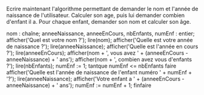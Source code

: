 Ecrire maintenant l'algorithme permettant de demander le nom et l'année de naissance de l'utilisateur. 
Calculer son age, puis lui demander combien d'enfant il a. 
Pour chaque enfant, demander son nom et calculer son âge.

nom : chaîne;
anneeNaissance, anneeEnCours, nbEnfants, numEnf : entier;
afficher('Quel est votre nom ?');
lire(nom);
afficher('Quelle est votre année de naissance ?');
lire(anneeNaissance);
afficher('Quelle est l'année en cours ?');
lire(anneeEnCours);
afficher(nom + ', vous avez ' + (anneeEnCours - anneeNaissance) + ' ans');
afficher(nom + ', combien avez vous d'enfants ?');
lire(nbEnfants);
numEnf := 1;
tantque numEnf <= nbEnfants faire
  afficher('Quelle est l'année de naissance de l\'enfant numéro ' + numEnf + '?');
  lire(anneeNaissance);
  afficher('Votre enfant a ' + (anneeEnCours - anneeNaissance) + ' ans');
  numEnf := numEnf + 1;
finfaire